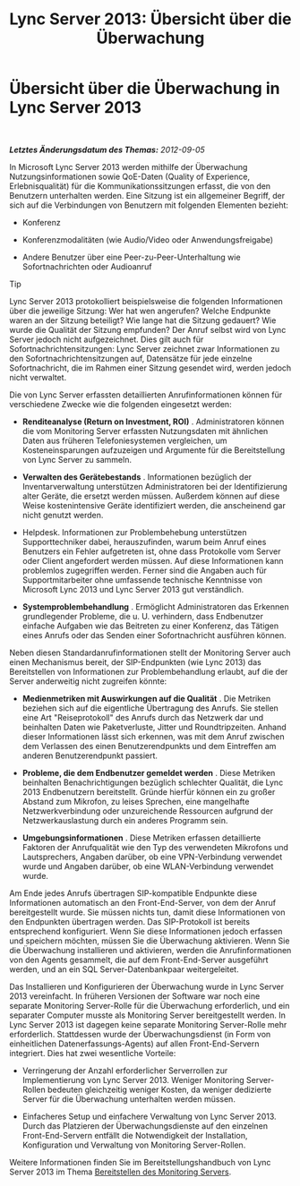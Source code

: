 ﻿---
title: 'Lync Server 2013: Übersicht über die Überwachung'
TOCTitle: Übersicht über die Überwachung
ms:assetid: 5d5eb658-7fe0-42e6-acaf-700051d0a823
ms:mtpsurl: https://technet.microsoft.com/de-de/library/JJ204937(v=OCS.15)
ms:contentKeyID: 49890765
ms.date: 05/19/2016
mtps_version: v=OCS.15
ms.translationtype: HT
---

# Übersicht über die Überwachung in Lync Server 2013

 

_**Letztes Änderungsdatum des Themas:** 2012-09-05_

In Microsoft Lync Server 2013 werden mithilfe der Überwachung Nutzungsinformationen sowie QoE-Daten (Quality of Experience, Erlebnisqualität) für die Kommunikationssitzungen erfasst, die von den Benutzern unterhalten werden. Eine Sitzung ist ein allgemeiner Begriff, der sich auf die Verbindungen von Benutzern mit folgenden Elementen bezieht:

  - Konferenz

  - Konferenzmodalitäten (wie Audio/Video oder Anwendungsfreigabe)

  - Andere Benutzer über eine Peer-zu-Peer-Unterhaltung wie Sofortnachrichten oder Audioanruf


> [!TIP]
> Lync Server 2013 protokolliert beispielsweise die folgenden Informationen über die jeweilige Sitzung: Wer hat wen angerufen? Welche Endpunkte waren an der Sitzung beteiligt? Wie lange hat die Sitzung gedauert? Wie wurde die Qualität der Sitzung empfunden? Der Anruf selbst wird von Lync Server jedoch nicht aufgezeichnet. Dies gilt auch für Sofortnachrichtensitzungen: Lync Server zeichnet zwar Informationen zu den Sofortnachrichtensitzungen auf, Datensätze für jede einzelne Sofortnachricht, die im Rahmen einer Sitzung gesendet wird, werden jedoch nicht verwaltet.



Die von Lync Server erfassten detaillierten Anrufinformationen können für verschiedene Zwecke wie die folgenden eingesetzt werden:

  - **Renditeanalyse (Return on Investment, ROI)** . Administratoren können die vom Monitoring Server erfassten Nutzungsdaten mit ähnlichen Daten aus früheren Telefoniesystemen vergleichen, um Kosteneinsparungen aufzuzeigen und Argumente für die Bereitstellung von Lync Server zu sammeln.

  - **Verwalten des Gerätebestands** . Informationen bezüglich der Inventarverwaltung unterstützen Administratoren bei der Identifizierung alter Geräte, die ersetzt werden müssen. Außerdem können auf diese Weise kostenintensive Geräte identifiziert werden, die anscheinend gar nicht genutzt werden.

  - Helpdesk. Informationen zur Problembehebung unterstützen Supporttechniker dabei, herauszufinden, warum beim Anruf eines Benutzers ein Fehler aufgetreten ist, ohne dass Protokolle vom Server oder Client angefordert werden müssen. Auf diese Informationen kann problemlos zugegriffen werden. Ferner sind die Angaben auch für Supportmitarbeiter ohne umfassende technische Kenntnisse von Microsoft Lync 2013 und Lync Server 2013 gut verständlich.

  - **Systemproblembehandlung** . Ermöglicht Administratoren das Erkennen grundlegender Probleme, die u. U. verhindern, dass Endbenutzer einfache Aufgaben wie das Beitreten zu einer Konferenz, das Tätigen eines Anrufs oder das Senden einer Sofortnachricht ausführen können.

Neben diesen Standardanrufinformationen stellt der Monitoring Server auch einen Mechanismus bereit, der SIP-Endpunkten (wie Lync 2013) das Bereitstellen von Informationen zur Problembehandlung erlaubt, auf die der Server anderweitig nicht zugreifen könnte:

  - **Medienmetriken mit Auswirkungen auf die Qualität** . Die Metriken beziehen sich auf die eigentliche Übertragung des Anrufs. Sie stellen eine Art "Reiseprotokoll" des Anrufs durch das Netzwerk dar und beinhalten Daten wie Paketverluste, Jitter und Roundtripzeiten. Anhand dieser Informationen lässt sich erkennen, was mit dem Anruf zwischen dem Verlassen des einen Benutzerendpunkts und dem Eintreffen am anderen Benutzerendpunkt passiert.

  - **Probleme, die dem Endbenutzer gemeldet werden** . Diese Metriken beinhalten Benachrichtigungen bezüglich schlechter Qualität, die Lync 2013 Endbenutzern bereitstellt. Gründe hierfür können ein zu großer Abstand zum Mikrofon, zu leises Sprechen, eine mangelhafte Netzwerkverbindung oder unzureichende Ressourcen aufgrund der Netzwerkauslastung durch ein anderes Programm sein.

  - **Umgebungsinformationen** . Diese Metriken erfassen detaillierte Faktoren der Anrufqualität wie den Typ des verwendeten Mikrofons und Lautsprechers, Angaben darüber, ob eine VPN-Verbindung verwendet wurde und Angaben darüber, ob eine WLAN-Verbindung verwendet wurde.

Am Ende jedes Anrufs übertragen SIP-kompatible Endpunkte diese Informationen automatisch an den Front-End-Server, von dem der Anruf bereitgestellt wurde. Sie müssen nichts tun, damit diese Informationen von den Endpunkten übertragen werden. Das SIP-Protokoll ist bereits entsprechend konfiguriert. Wenn Sie diese Informationen jedoch erfassen und speichern möchten, müssen Sie die Überwachung aktivieren. Wenn Sie die Überwachung installieren und aktivieren, werden die Anrufinformationen von den Agents gesammelt, die auf dem Front-End-Server ausgeführt werden, und an ein SQL Server-Datenbankpaar weitergeleitet.

Das Installieren und Konfigurieren der Überwachung wurde in Lync Server 2013 vereinfacht. In früheren Versionen der Software war noch eine separate Monitoring Server-Rolle für die Überwachung erforderlich, und ein separater Computer musste als Monitoring Server bereitgestellt werden. In Lync Server 2013 ist dagegen keine separate Monitoring Server-Rolle mehr erforderlich. Stattdessen wurde der Überwachungsdienst (in Form von einheitlichen Datenerfassungs-Agents) auf allen Front-End-Servern integriert. Dies hat zwei wesentliche Vorteile:

  - Verringerung der Anzahl erforderlicher Serverrollen zur Implementierung von Lync Server 2013. Weniger Monitoring Server-Rollen bedeuten gleichzeitig weniger Kosten, da weniger dedizierte Server für die Überwachung unterhalten werden müssen.

  - Einfacheres Setup und einfachere Verwaltung von Lync Server 2013. Durch das Platzieren der Überwachungsdienste auf den einzelnen Front-End-Servern entfällt die Notwendigkeit der Installation, Konfiguration und Verwaltung von Monitoring Server-Rollen.

Weitere Informationen finden Sie im Bereitstellungshandbuch von Lync Server 2013 im Thema [Bereitstellen des Monitoring Servers](lync-server-2013-deploying-monitoring.md).

